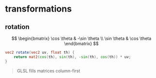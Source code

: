 # transformations

## rotation

$$
\begin{bmatrix}
\cos \theta & -\sin \theta \\
\sin \theta & \cos \theta
\end{bmatrix}
$$

```glsl
vec2 rotate(vec2 uv, float th) {
    return mat2(cos(th), sin(th), -sin(th), cos(th)) * uv;
}
```

> GLSL fills matrices column-first
